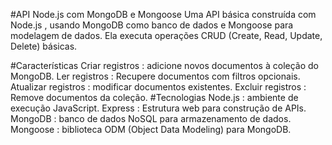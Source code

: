 #API Node.js com MongoDB e Mongoose
Uma API básica construída com Node.js , usando MongoDB como banco de dados e Mongoose para modelagem de dados. Ela executa operações CRUD (Create, Read, Update, Delete) básicas.

#Características
Criar registros : adicione novos documentos à coleção do MongoDB.
Ler registros : Recupere documentos com filtros opcionais.
Atualizar registros : modificar documentos existentes.
Excluir registros : Remove documentos da coleção.
#Tecnologias
Node.js : ambiente de execução JavaScript.
Express : Estrutura web para construção de APIs.
MongoDB : banco de dados NoSQL para armazenamento de dados.
Mongoose : biblioteca ODM (Object Data Modeling) para MongoDB.


